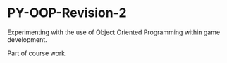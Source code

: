 # PY-OOP-Revision-2
Experimenting with the use of Object Oriented Programming within game development.

Part of course work.
